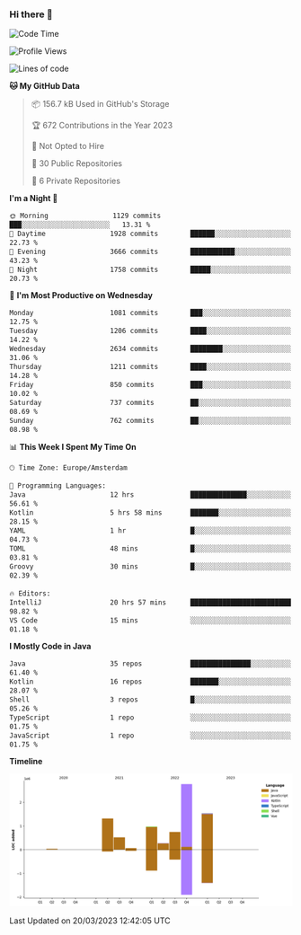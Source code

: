 ### Hi there 👋


<!--START_SECTION:waka-->
![Code Time](http://img.shields.io/badge/Code%20Time-3%2C093%20hrs%209%20mins-blue)

![Profile Views](http://img.shields.io/badge/Profile%20Views-1-blue)

![Lines of code](https://img.shields.io/badge/From%20Hello%20World%20I%27ve%20Written-8.8%20million%20lines%20of%20code-blue)

**🐱 My GitHub Data** 

> 📦 156.7 kB Used in GitHub's Storage 
 > 
> 🏆 672 Contributions in the Year 2023
 > 
> 🚫 Not Opted to Hire
 > 
> 📜 30 Public Repositories 
 > 
> 🔑 6 Private Repositories 
 > 
**I'm a Night 🦉** 

```text
🌞 Morning                1129 commits        ███░░░░░░░░░░░░░░░░░░░░░░   13.31 % 
🌆 Daytime                1928 commits        ██████░░░░░░░░░░░░░░░░░░░   22.73 % 
🌃 Evening                3666 commits        ███████████░░░░░░░░░░░░░░   43.23 % 
🌙 Night                  1758 commits        █████░░░░░░░░░░░░░░░░░░░░   20.73 % 
```
📅 **I'm Most Productive on Wednesday** 

```text
Monday                   1081 commits        ███░░░░░░░░░░░░░░░░░░░░░░   12.75 % 
Tuesday                  1206 commits        ████░░░░░░░░░░░░░░░░░░░░░   14.22 % 
Wednesday                2634 commits        ████████░░░░░░░░░░░░░░░░░   31.06 % 
Thursday                 1211 commits        ████░░░░░░░░░░░░░░░░░░░░░   14.28 % 
Friday                   850 commits         ███░░░░░░░░░░░░░░░░░░░░░░   10.02 % 
Saturday                 737 commits         ██░░░░░░░░░░░░░░░░░░░░░░░   08.69 % 
Sunday                   762 commits         ██░░░░░░░░░░░░░░░░░░░░░░░   08.98 % 
```


📊 **This Week I Spent My Time On** 

```text
🕑︎ Time Zone: Europe/Amsterdam

💬 Programming Languages: 
Java                     12 hrs              ██████████████░░░░░░░░░░░   56.61 % 
Kotlin                   5 hrs 58 mins       ███████░░░░░░░░░░░░░░░░░░   28.15 % 
YAML                     1 hr                █░░░░░░░░░░░░░░░░░░░░░░░░   04.73 % 
TOML                     48 mins             █░░░░░░░░░░░░░░░░░░░░░░░░   03.81 % 
Groovy                   30 mins             █░░░░░░░░░░░░░░░░░░░░░░░░   02.39 % 

🔥 Editors: 
IntelliJ                 20 hrs 57 mins      █████████████████████████   98.82 % 
VS Code                  15 mins             ░░░░░░░░░░░░░░░░░░░░░░░░░   01.18 % 
```

**I Mostly Code in Java** 

```text
Java                     35 repos            ███████████████░░░░░░░░░░   61.40 % 
Kotlin                   16 repos            ███████░░░░░░░░░░░░░░░░░░   28.07 % 
Shell                    3 repos             █░░░░░░░░░░░░░░░░░░░░░░░░   05.26 % 
TypeScript               1 repo              ░░░░░░░░░░░░░░░░░░░░░░░░░   01.75 % 
JavaScript               1 repo              ░░░░░░░░░░░░░░░░░░░░░░░░░   01.75 % 
```



**Timeline**

![Lines of Code chart](https://raw.githubusercontent.com/powercasgamer/powercasgamer/master/assets/bar_graph.png)


 Last Updated on 20/03/2023 12:42:05 UTC
<!--END_SECTION:waka-->
